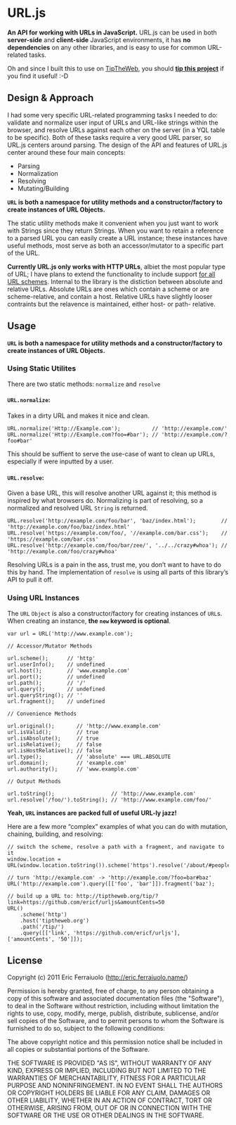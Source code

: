 URL.js
======

**An API for working with URLs in JavaScript.**
URL.js can be used in both **server-side** and **client-side** JavaScript environments,
it has **no dependencies** on any other libraries, and is easy to use for common URL-related tasks.

Oh and since I built this to use on [TipTheWeb](http://tiptheweb.org/),
you should [**tip this project**](http://tiptheweb.org/tip/?link=https://github.com/ericf/urljs&amountCents=50) if you find it useful! :-D

Design & Approach
-----------------

I had some very specific URL-related programming tasks I needed to do:
validate and normalize user input of URLs and URL-like strings within the browser,
and resolve URLs against each other on the server (in a YQL table to be specific).
Both of these tasks require a very good URL parser, so URL.js centers around parsing.
The design of the API and features of URL.js center around these four main concepts:

* Parsing
* Normalization
* Resolving
* Mutating/Building

**`URL` is both a namespace for utility methods and a constructor/factory to create instances of URL Objects.**

The static utility methods make it convenient when you just want to work with Strings since they return Strings.
When you want to retain a reference to a parsed URL you can easily create a URL instance;
these instances have useful methods, most serve as both an accessor/mutator to a specific part of the URL.

**Currently URL.js only works with HTTP URLs**, albiet the most popular type of URL; 
I have plans to extend the functionality to include support [for all URL schemes](http://www.w3.org/Addressing/URL/url-spec.txt).
Internal to the library is the distiction between absolute and relative URLs.
Absolute URLs are ones which contain a scheme or are scheme-relative, and contain a host.
Relative URLs have slightly looser contraints but the relavence is maintained, either host- or path- relative.

Usage
-----

**`URL` is both a namespace for utility methods and a constructor/factory to create instances of URL Objects.**

### Using Static Utilites

There are two static methods: `normalize` and `resolve`

#### `URL.normalize`:

Takes in a dirty URL and makes it nice and clean.

    URL.normalize('Http://Example.com');          // 'http://example.com/'
    URL.normalize('Http://Example.com?foo=#bar'); // 'http://example.com/?foo#bar'

This should be suffient to serve the use-case of want to clean up URLs,
especially if were inputted by a user.

#### `URL.resolve`:

Given a base URL, this will resolve another URL against it; this method is inspired by what browsers do.
Normalizing is part of resolving, so a normalized and resolved URL `String` is returned.

    URL.resolve('http://example.com/foo/bar', 'baz/index.html');        // 'http://example.com/foo/baz/index.html'
    URL.resolve('https://example.com/foo/, '//example.com/bar.css');    // 'https://example.com/bar.css'
    URL.resolve('http://example.com/foo/bar/zee/', '../../crazy#whoa'); // 'http://example.com/foo/crazy#whoa'

Resolving URLs is a pain in the ass, trust me, you don’t want to have to do this by hand.
The implementation of `resolve` is using all parts of this library’s API to pull it off.

### Using URL Instances

The `URL` `Object` is also a constructor/factory for creating instances of `URL`s.
When creating an instance, **the `new` keyword is optional**.

    var url = URL('http://www.example.com');
    
    // Accessor/Mutator Methods
    
    url.scheme();      // 'http'
    url.userInfo();    // undefined
    url.host();        // 'www.example.com'
    url.port();        // undefined
    url.path();        // '/'
    url.query();       // undefined
    url.queryString(); // ''
    url.fragment();    // undefined
    
    // Convenience Methods
    
    url.original();       // 'http://www.example.com'
    url.isValid();        // true
    url.isAbsolute();     // true
    url.isRelative();     // false
    url.isHostRelative(); // false
    url.type();           // 'absolute' === URL.ABSOLUTE
    url.domain();         // 'example.com'
    url.authority();      // 'www.example.com'
    
    // Output Methods
    
    url.toString();                  // 'http://www.example.com'
    url.resolve('/foo/').toString(); // 'http://www.example.com/foo/'

**Yeah, `URL` instances are packed full of useful URL-ly jazz!**

Here are a few more “complex” examples of what you can do with mutation, chaining, building, and resolving:

    // switch the scheme, resolve a path with a fragment, and navigate to it
    window.location = URL(window.location.toString()).scheme('https').resolve('/about/#people').toString();
    
    // turn 'http://example.com' -> 'http://example.com/?foo=bar#baz'
    URL('http://example.com').query([['foo', 'bar']]).fragment('baz');
    
	// build up a URL to: http://tiptheweb.org/tip/?link=https://github.com/ericf/urljs&amountCents=50
	URL()
	    .scheme('http')
	    .host('tiptheweb.org')
	    .path('/tip/')
	    .query([['link', 'https://github.com/ericf/urljs'], ['amountCents', '50']]);
	
License
-------

Copyright (c) 2011 Eric Ferraiuolo (http://eric.ferraiuolo.name/)

Permission is hereby granted, free of charge, to any person obtaining a copy
of this software and associated documentation files (the "Software"), to deal
in the Software without restriction, including without limitation the rights
to use, copy, modify, merge, publish, distribute, sublicense, and/or sell
copies of the Software, and to permit persons to whom the Software is
furnished to do so, subject to the following conditions:

The above copyright notice and this permission notice shall be included in
all copies or substantial portions of the Software.

THE SOFTWARE IS PROVIDED "AS IS", WITHOUT WARRANTY OF ANY KIND, EXPRESS OR
IMPLIED, INCLUDING BUT NOT LIMITED TO THE WARRANTIES OF MERCHANTABILITY,
FITNESS FOR A PARTICULAR PURPOSE AND NONINFRINGEMENT. IN NO EVENT SHALL THE
AUTHORS OR COPYRIGHT HOLDERS BE LIABLE FOR ANY CLAIM, DAMAGES OR OTHER
LIABILITY, WHETHER IN AN ACTION OF CONTRACT, TORT OR OTHERWISE, ARISING FROM,
OUT OF OR IN CONNECTION WITH THE SOFTWARE OR THE USE OR OTHER DEALINGS IN
THE SOFTWARE.

